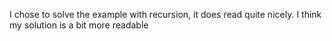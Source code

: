 I chose to solve the example with recursion, it does read quite nicely.
I think my solution is a bit more readable
